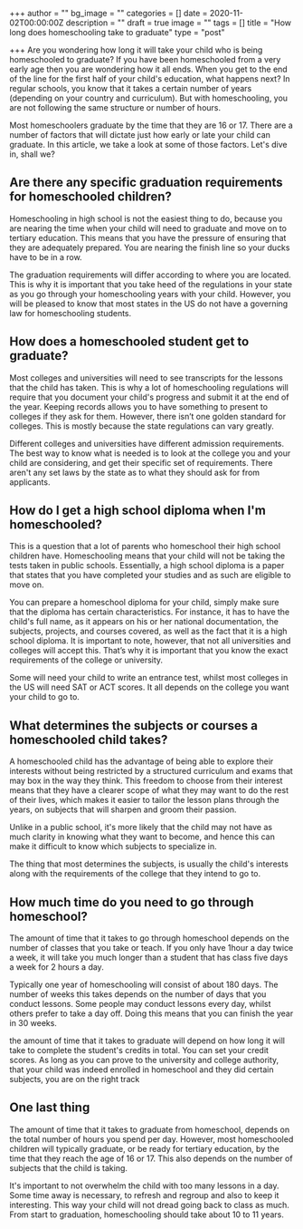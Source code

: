 +++
author = ""
bg_image = ""
categories = []
date = 2020-11-02T00:00:00Z
description = ""
draft = true
image = ""
tags = []
title = "How long does homeschooling take to graduate"
type = "post"

+++
Are you wondering how long it will take your child who is being homeschooled to graduate? If you have been homeschooled from a very early age then you are wondering how it all ends. When you get to the end of the line for the first half of your child's education, what happens next? In regular schools, you know that it takes a certain number of years (depending on your country and curriculum). But with homeschooling, you are not following the same structure or number of hours.

Most homeschoolers graduate by the time that they are 16 or 17. There are a number of factors that will dictate just how early or late your child can graduate. In this article, we take a look at some of those factors. Let's dive in, shall we?

## Are there any specific graduation requirements for homeschooled children?

Homeschooling in high school is not the easiest thing to do, because you are nearing the time when your child will need to graduate and move on to tertiary education. This means that you have the pressure of ensuring that they are adequately prepared. You are nearing the finish line so your ducks have to be in a row.

The graduation requirements will differ according to where you are located. This is why it is important that you take heed of the regulations in your state as you go through your homeschooling years with your child. However, you will be pleased to know that most states in the US do not have a governing law for homeschooling students.

## How does a homeschooled student get to graduate?

Most colleges and universities will need to see transcripts for the lessons that the child has taken. This is why a lot of homeschooling regulations will require that you document your child's progress and submit it at the end of the year. Keeping records allows you to have something to present to colleges if they ask for them. However, there isn’t one golden standard for colleges. This is mostly because the state regulations can vary greatly.

Different colleges and universities have different admission requirements. The best way to know what is needed is to look at the college you and your child are considering, and get their specific set of requirements. There aren't any set laws by the state as to what they should ask for from applicants.

## How do I get a high school diploma when I'm homeschooled?

This is a question that a lot of parents who homeschool their high school children have. Homeschooling means that your child will not be taking the tests taken in public schools. Essentially, a high school diploma is a paper that states that you have completed your studies and as such are eligible to move on.

You can prepare a homeschool diploma for your child, simply make sure that the diploma has certain characteristics. For instance, it has to have the child's full name, as it appears on his or her national documentation, the subjects, projects, and courses covered, as well as the fact that it is a high school diploma. It is important to note, however, that not all universities and colleges will accept this. That’s why it is important that you know the exact requirements of the college or university.

Some will need your child to write an entrance test, whilst most colleges in the US will need SAT or ACT scores. It all depends on the college you want your child to go to.

## What determines the subjects or courses a homeschooled child takes?

A homeschooled child has the advantage of being able to explore their interests without being restricted by a structured curriculum and exams that may box in the way they think. This freedom to choose from their interest means that they have a clearer scope of what they may want to do the rest of their lives, which makes it easier to tailor the lesson plans through the years, on subjects that will sharpen and groom their passion.

Unlike in a public school, it's more likely that the child may not have as much clarity in knowing what they want to become, and hence this can make it difficult to know which subjects to specialize in.

The thing that most determines the subjects, is usually the child's interests along with the requirements of the college that they intend to go to.

## How much time do you need to go through homeschool?

The amount of time that it takes to go through homeschool depends on the number of classes that you take or teach. If you only have 1hour a day twice a week, it will take you much longer than a student that has class five days a week for 2 hours a day.

Typically one year of homeschooling will consist of about 180 days. The number of weeks this takes depends on the number of days that you conduct lessons. Some people may conduct lessons every day, whilst others prefer to take a day off. Doing this means that you can finish the year in 30 weeks.

the amount of time that it takes to graduate will depend on how long it will take to complete the student's credits in total. You can set your credit scores. As long as you can prove to the university and college authority, that your child was indeed enrolled in homeschool and they did certain subjects, you are on the right track

## One last thing

The amount of time that it takes to graduate from homeschool, depends on the total number of hours you spend per day. However, most homeschooled children will typically graduate, or be ready for tertiary education, by the time that they reach the age of 16 or 17. This also depends on the number of subjects that the child is taking.

It's important to not overwhelm the child with too many lessons in a day. Some time away is necessary, to refresh and regroup and also to keep it interesting. This way your child will not dread going back to class as much. From start to graduation, homeschooling should take about 10 to 11 years.